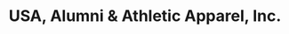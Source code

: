 ---
title: "USA, Alumni & Athletic Apparel, Inc."
url: /essex/usa-alumni-und-athletic-apparel-inc/
shop: Kleidung
---